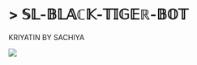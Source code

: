  # > 𝕊𝕃-𝔹𝕃𝔸ℂ𝕂-𝕋𝕀𝔾𝔼ℝ-𝔹𝕆𝕋 
 KRIYATIN BY SACHIYA 
 
<img src="https://i.imgur.com/XHhlqtK.jpeg" border="0">
